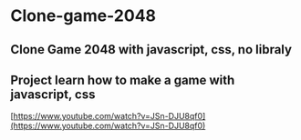 # Clone-game-2048
## Clone Game 2048 with javascript, css, no libraly
## Project learn how to make a game with javascript, css
[https://www.youtube.com/watch?v=JSn-DJU8qf0](https://www.youtube.com/watch?v=JSn-DJU8qf0)
